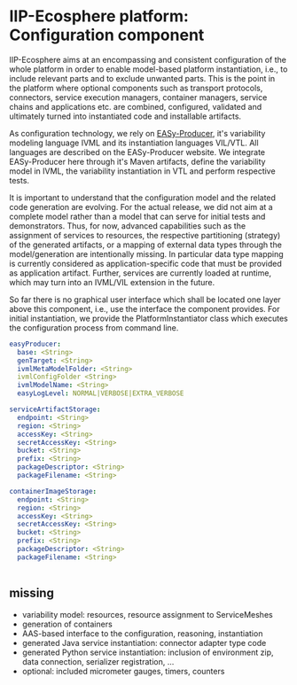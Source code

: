 # IIP-Ecosphere platform: Configuration component

IIP-Ecosphere aims at an encompassing and consistent configuration of the whole platform in order to enable model-based platform instantiation, i.e., to include relevant parts and to exclude unwanted parts. This is the point in the platform where optional components such as transport protocols, connectors, service execution managers, container managers, service chains and applications etc. are combined, configured, validated and ultimately turned into instantiated code and installable artifacts.

As configuration technology, we rely on [EASy-Producer](https://sse.uni-hildesheim.de/forschung/projekte/easy-producer/), it's variability modeling language IVML and its instantiation languages VIL/VTL. All languages are described on the EASy-Producer website. We integrate EASy-Producer here through it's Maven artifacts, define the variability model in IVML, the variability instantiation in VTL and perform respective tests.

It is important to understand that the configuration model and the related code generation are evolving. For the actual release, we did not aim at a complete model rather than a model that can serve for initial tests and demonstrators. Thus, for now, advanced capabilities such as the assignment of services to resources, the respective partitioning (strategy) of the generated artifacts, or a mapping of external data types through the model/generation are intentionally missing. In particular data type mapping is currently considered as application-specific code that must be provided as application artifact. Further, services are currently loaded at runtime, which may turn into an IVML/VIL extension in the future.

So far there is no graphical user interface which shall be located one layer above this component, i.e., use the interface the component provides. For initial instantiation, we provide the PlatformInstantiator class which executes the configuration process from command line.

```yaml
easyProducer:
  base: <String>
  genTarget: <String>
  ivmlMetaModelFolder: <String>
  ivmlConfigFolder <String>
  ivmlModelName: <String>
  easyLogLevel: NORMAL|VERBOSE|EXTRA_VERBOSE

serviceArtifactStorage:
  endpoint: <String>
  region: <String>
  accessKey: <String>
  secretAccessKey: <String>
  bucket: <String>
  prefix: <String>
  packageDescriptor: <String>
  packageFilename: <String>

containerImageStorage:
  endpoint: <String>
  region: <String>
  accessKey: <String>
  secretAccessKey: <String>
  bucket: <String>
  prefix: <String>
  packageDescriptor: <String>
  packageFilename: <String>
  
```

## missing

- variability model: resources, resource assignment to ServiceMeshes
- generation of containers
- AAS-based interface to the configuration, reasoning, instantiation 
- generated Java service instantiation: connector adapter type code
- generated Python service instantiation: inclusion of environment zip, data connection, serializer registration, ...
- optional: included micrometer gauges, timers, counters

